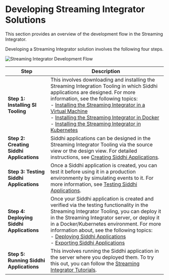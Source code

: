 # Developing Streaming Integrator Solutions

This section provides an overview of the development flow in the Streaming Integrator.

Developing a Streaming Integrator solution involves the following four steps.


![Streaming Integrator Development Flow]({{base_path}}/assets/img/streaming/developing-si-solutions/si-development-workflow.png)

| **Step**                          | **Description**                                                                                                                   |
|-----------------------------------|-----------------------------------------------------------------------------------------------------------------------------------|
| **Step 1: Installing SI Tooling** |This involves downloading and installing the Streaming Integration Tooling in which Siddhi applications are designed. For more information, see the following topics:<br/> - [Installing the Streaming Integrator in a Virtual Machine](../setup/installing-si-in-vm.md)<br/> - [Installing the Streaming Integrator in Docker](../setup//installing-si-using-docker.md)<br/> - [Installing the Streaming Integrator in Kubernetes](../setup/installing-si-using-kubernetes.md) |
| **Step 2: Creating Siddhi Applications** | Siddhi applications can be designed in the Streaming Integrator Tooling via the source view or the design view. For detailed instructions, see [Creating Siddhi Applications](creating-a-siddhi-application.md). |
| **Step 3: Testing Siddhi Applications** | Once a Siddhi application is created, you can test it before using it in a production environmenty by simulating events to it. For more information, see [Testing Siddhi Applications](testing-a-siddhi-application.md). |
| **Step 4: Deploying Siddhi Applications** | Once your Siddhi application is created and verified via the testing functionality in the Streaming Integrator Tooling, you can deploy it in the Streaming Integrator server, or deploy it in a Docker/Kubernetes environment. For more information about, see the following topics:<br/> - [Deploying Siddhi Applications](deploying-streaming-applications.md)<br/> - [Exporting Siddhi Applications](exporting-siddhi-applications.md)|
| **Step 5: Running Siddhi Applications** | This involves running the Siddhi application in the server where you deployed them. To try this out, you can follow the [Streaming Integrator Tutorials](tutorials-overview.md). |